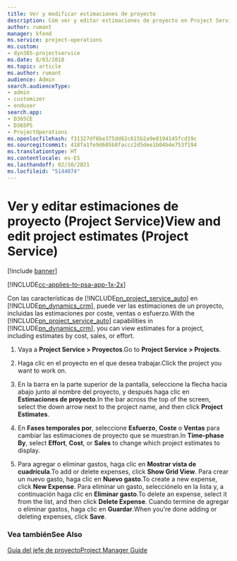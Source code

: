 ```yaml
---
title: Ver y modificar estimaciones de proyecto
description: Cóm ver y editar estimaciones de proyecto en Project Service
author: rumant
manager: kfend
ms.service: project-operations
ms.custom:
- dyn365-projectservice
ms.date: 8/03/2018
ms.topic: article
ms.author: rumant
audience: Admin
search.audienceType:
- admin
- customizer
- enduser
search.app:
- D365CE
- D365PS
- ProjectOperations
ms.openlocfilehash: f31327df6be375dd82c615b2a9e8194145fcd19c
ms.sourcegitcommit: 418fa1fe9d605b8faccc2d5dee1b04b4e753f194
ms.translationtype: HT
ms.contentlocale: es-ES
ms.lasthandoff: 02/10/2021
ms.locfileid: "5144074"
---
```

# <a name="view-and-edit-project-estimates-project-service"></a><span data-ttu-id="d7ee6-103">Ver y editar estimaciones de proyecto (Project Service)</span><span class="sxs-lookup"><span data-stu-id="d7ee6-103">View and edit project estimates (Project Service)</span></span>

[!include [banner](../includes/psa-now-project-operations.md)]

[!INCLUDE[cc-applies-to-psa-app-1x-2x](../includes/cc-applies-to-psa-app-1x-2x.md)]

<span data-ttu-id="d7ee6-104">Con las características de [!INCLUDE[pn_project_service_auto](../includes/pn-project-service-auto.md)] en [!INCLUDE[pn_dynamics_crm](../includes/pn-dynamics-crm.md)], puede ver las estimaciones de un proyecto, incluidas las estimaciones por coste, ventas o esfuerzo.</span><span class="sxs-lookup"><span data-stu-id="d7ee6-104">With the [!INCLUDE[pn_project_service_auto](../includes/pn-project-service-auto.md)] capabilities in [!INCLUDE[pn_dynamics_crm](../includes/pn-dynamics-crm.md)], you can view estimates for a project, including estimates by cost, sales, or effort.</span></span>  
  
1.  <span data-ttu-id="d7ee6-105">Vaya a **Project Service > Proyectos**.</span><span class="sxs-lookup"><span data-stu-id="d7ee6-105">Go to **Project Service > Projects**.</span></span>  
  
2.  <span data-ttu-id="d7ee6-106">Haga clic en el proyecto en el que desea trabajar.</span><span class="sxs-lookup"><span data-stu-id="d7ee6-106">Click the project you want to work on.</span></span>  
  
3.  <span data-ttu-id="d7ee6-107">En la barra en la parte superior de la pantalla, seleccione la flecha hacia abajo junto al nombre del proyecto, y después haga clic en **Estimaciones de proyecto**.</span><span class="sxs-lookup"><span data-stu-id="d7ee6-107">In the bar across the top of the screen, select the down arrow next to the project name, and then click **Project Estimates**.</span></span>  
  
4.  <span data-ttu-id="d7ee6-108">En **Fases temporales por**, seleccione **Esfuerzo**, **Coste** o **Ventas** para cambiar las estimaciones de proyecto que se muestran.</span><span class="sxs-lookup"><span data-stu-id="d7ee6-108">In **Time-phase By**, select **Effort**, **Cost**, or **Sales** to change which project estimates to display.</span></span>  
  
5.  <span data-ttu-id="d7ee6-109">Para agregar o eliminar gastos, haga clic en **Mostrar vista de cuadrícula**.</span><span class="sxs-lookup"><span data-stu-id="d7ee6-109">To add or delete expenses, click **Show Grid View**.</span></span> <span data-ttu-id="d7ee6-110">Para crear un nuevo gasto, haga clic en **Nuevo gasto**.</span><span class="sxs-lookup"><span data-stu-id="d7ee6-110">To create a new expense, click **New Expense**.</span></span> <span data-ttu-id="d7ee6-111">Para eliminar un gasto, selecciónelo en la lista y, a continuación haga clic en **Eliminar gasto**.</span><span class="sxs-lookup"><span data-stu-id="d7ee6-111">To delete an expense, select it from the list, and then click **Delete Expense**.</span></span> <span data-ttu-id="d7ee6-112">Cuando termine de agregar o eliminar gastos, haga clic en **Guardar**.</span><span class="sxs-lookup"><span data-stu-id="d7ee6-112">When you’re done adding or deleting expenses, click **Save**.</span></span>  
  
### <a name="see-also"></a><span data-ttu-id="d7ee6-113">Vea también</span><span class="sxs-lookup"><span data-stu-id="d7ee6-113">See Also</span></span>  
 [<span data-ttu-id="d7ee6-114">Guía del jefe de proyecto</span><span class="sxs-lookup"><span data-stu-id="d7ee6-114">Project Manager Guide</span></span>](../psa/project-manager-guide.md)
